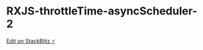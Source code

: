 # RXJS-throttleTime-asyncScheduler-2

[Edit on StackBlitz ⚡️](https://stackblitz.com/edit/typescript-lhpmxz)